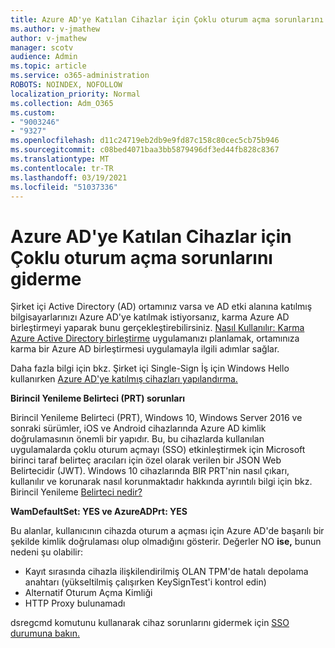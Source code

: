 ```yaml
---
title: Azure AD'ye Katılan Cihazlar için Çoklu oturum açma sorunlarını giderme
ms.author: v-jmathew
author: v-jmathew
manager: scotv
audience: Admin
ms.topic: article
ms.service: o365-administration
ROBOTS: NOINDEX, NOFOLLOW
localization_priority: Normal
ms.collection: Adm_O365
ms.custom:
- "9003246"
- "9327"
ms.openlocfilehash: d11c24719eb2db9e9fd87c158c80cec5cb75b946
ms.sourcegitcommit: c08bed4071baa3bb5879496df3ed44fb828c8367
ms.translationtype: MT
ms.contentlocale: tr-TR
ms.lasthandoff: 03/19/2021
ms.locfileid: "51037336"
---
```

# <a name="troubleshoot-single-sign-on-for-azure-ad-joined-devices"></a>Azure AD'ye Katılan Cihazlar için Çoklu oturum açma sorunlarını giderme

Şirket içi Active Directory (AD) ortamınız varsa ve AD etki alanına katılmış bilgisayarlarınızı Azure AD'ye katılmak istiyorsanız, karma Azure AD birleştirmeyi yaparak bunu gerçekleştirebilirsiniz. [Nasıl Kullanılır: Karma Azure Active Directory birleştirme](https://docs.microsoft.com/azure/active-directory/devices/hybrid-azuread-join-plan) uygulamanızı planlamak, ortamınıza karma bir Azure AD birleştirmesi uygulamayla ilgili adımlar sağlar.

Daha fazla bilgi için bkz. Şirket içi Single-Sign İş için Windows Hello kullanırken [Azure AD'ye katılmış cihazları yapılandırma.](https://docs.microsoft.com/windows/security/identity-protection/hello-for-business/hello-hybrid-aadj-sso-base)

**Birincil Yenileme Belirteci (PRT) sorunları**

Birincil Yenileme Belirteci (PRT), Windows 10, Windows Server 2016 ve sonraki sürümler, iOS ve Android cihazlarında Azure AD kimlik doğrulamasının önemli bir yapıdır. Bu, bu cihazlarda kullanılan uygulamalarda çoklu oturum açmayı (SSO) etkinleştirmek için Microsoft birinci taraf belirteç aracıları için özel olarak verilen bir JSON Web Belirtecidir (JWT). Windows 10 cihazlarında BIR PRT'nin nasıl çıkarı, kullanılır ve korunarak nasıl korunmaktadır hakkında ayrıntılı bilgi için bkz. Birincil Yenileme [Belirteci nedir?](https://docs.microsoft.com/azure/active-directory/devices/concept-primary-refresh-token)

**WamDefaultSet: YES ve AzureADPrt: YES**

Bu alanlar, kullanıcının cihazda oturum a açması için Azure AD'de başarılı bir şekilde kimlik doğrulaması olup olmadığını gösterir. Değerler NO **ise,** bunun nedeni şu olabilir:

- Kayıt sırasında cihazla ilişkilendirilmiş OLAN TPM'de hatalı depolama anahtarı (yükseltilmiş çalışırken KeySignTest'i kontrol edin)
- Alternatif Oturum Açma Kimliği
- HTTP Proxy bulunamadı

dsregcmd komutunu kullanarak cihaz sorunlarını gidermek için [SSO durumuna bakın.](https://docs.microsoft.com/azure/active-directory/devices/troubleshoot-device-dsregcmd#sso-state)
